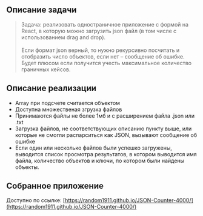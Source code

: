 ## Описание задачи

>Задача: реализовать одностраничное приложение с формой на React, в которую можно загрузить json файл (в том числе с использованием drag and drop).<br><br>Если формат json верный, то нужно рекурсивно посчитать и отобразить число объектов, если нет – сообщение об ошибке. Будет плюсом если получится учесть максимальное количество граничных кейсов.

## Описание реализации

- Array при подсчете считается объектом
- Доступна множественая згрузка файлов
- Принимаются файлы не более 1мб и с расширением файла .json или .txt
- Загрузка файлов, не соответствующих описанию пункту выше, или которые не смогли распарситься как JSON, вызывают сообщение об ошибке
- Если один или несколько файлов были успешко загружены, выводится список просмотра результатов, в котором выводится имя файла, количество объектов и ключи, по котором были найдены объекты.

## Собранное приложение

Доступно по ссылке: [https://random1911.github.io/JSON-Counter-4000/](https://random1911.github.io/JSON-Counter-4000/)
